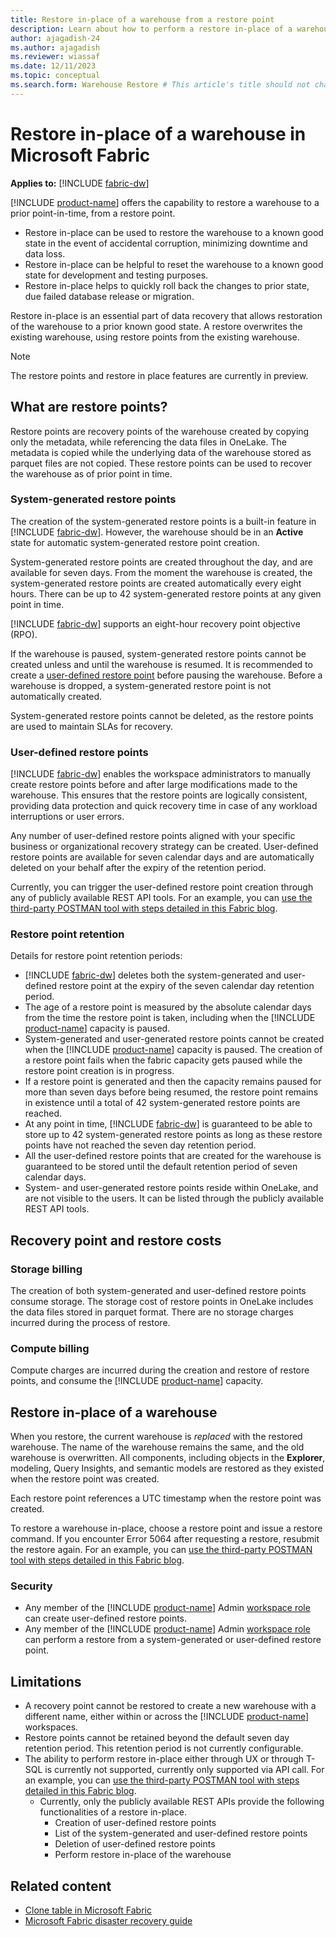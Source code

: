 ```yaml
---
title: Restore in-place of a warehouse from a restore point
description: Learn about how to perform a restore in-place of a warehouse in Microsoft Fabric.
author: ajagadish-24
ms.author: ajagadish
ms.reviewer: wiassaf
ms.date: 12/11/2023
ms.topic: conceptual
ms.search.form: Warehouse Restore # This article's title should not change. If so, contact engineering.
---
```

# Restore in-place of a warehouse in Microsoft Fabric

**Applies to:** [!INCLUDE [fabric-dw](includes/applies-to-version/fabric-dw.md)]

[!INCLUDE [product-name](../includes/product-name.md)] offers the capability to restore a warehouse to a prior point-in-time, from a restore point.

- Restore in-place can be used to restore the warehouse to a known good state in the event of accidental corruption, minimizing downtime and data loss.
- Restore in-place can be helpful to reset the warehouse to a known good state for development and testing purposes.
- Restore in-place helps to quickly roll back the changes to prior state, due failed database release or migration.

Restore in-place is an essential part of data recovery that allows restoration of the warehouse to a prior known good state. A restore overwrites the existing warehouse, using restore points from the existing warehouse.

> [!NOTE]
> The restore points and restore in place features are currently in preview.

## What are restore points?

Restore points are recovery points of the warehouse created by copying only the metadata, while referencing the data files in OneLake. The metadata is copied while the underlying data of the warehouse stored as parquet files are not copied. These restore points can be used to recover the warehouse as of prior point in time.

### System-generated restore points

The creation of the system-generated restore points is a built-in feature in [!INCLUDE [fabric-dw](includes/fabric-dw.md)]. However, the warehouse should be in an **Active** state for automatic system-generated restore point creation.

System-generated restore points are created throughout the day, and are available for seven days. From the moment the warehouse is created, the system-generated restore points are created automatically every eight hours. There can be up to 42 system-generated restore points at any given point in time.

[!INCLUDE [fabric-dw](includes/fabric-dw.md)] supports an eight-hour recovery point objective (RPO).

<!-- To see when the last restore point started, execute the query below on your warehouse via the [Fabric portal SQL query editor](sql-query-editor.md). Refer to the top (most recent) row. -->

If the warehouse is paused, system-generated restore points cannot be created unless and until the warehouse is resumed. It is recommended to create a [user-defined restore point](#user-defined-restore-points) before pausing the warehouse. Before a warehouse is dropped, a system-generated restore point is not automatically created.

System-generated restore points cannot be deleted, as the restore points are used to maintain SLAs for recovery.

### User-defined restore points

[!INCLUDE [fabric-dw](includes/fabric-dw.md)] enables the workspace administrators to manually create restore points before and after large modifications made to the warehouse. This ensures that the restore points are logically consistent, providing data protection and quick recovery time in case of any workload interruptions or user errors.

Any number of user-defined restore points aligned with your specific business or organizational recovery strategy can be created. User-defined restore points are available for seven calendar days and are automatically deleted on your behalf after the expiry of the retention period.

Currently, you can trigger the user-defined restore point creation through any of publicly available REST API tools. <!-- For an example, see the tutorial [Create user-defined restore points](tutorial-restore-in-place-warehouse.md#create-user-defined-restore-points). --> For an example, you can [use the third-party POSTMAN tool with steps detailed in this Fabric blog](https://blog.fabric.microsoft.com/blog/the-art-of-data-warehouse-recovery-within-microsoft-fabric/).

### Restore point retention

Details for restore point retention periods:

- [!INCLUDE [fabric-dw](includes/fabric-dw.md)] deletes both the system-generated and user-defined restore point at the expiry of the seven calendar day retention period.
- The age of a restore point is measured by the absolute calendar days from the time the restore point is taken, including when the [!INCLUDE [product-name](../includes/product-name.md)] capacity is paused.
- System-generated and user-generated restore points cannot be created when the [!INCLUDE [product-name](../includes/product-name.md)] capacity is paused. The creation of a restore point fails when the fabric capacity gets paused while the restore point creation is in progress.
- If a restore point is generated and then the capacity remains paused for more than seven days before being resumed, the restore point remains in existence until a total of 42 system-generated restore points are reached.
- At any point in time, [!INCLUDE [fabric-dw](includes/fabric-dw.md)] is guaranteed to be able to store up to 42 system-generated restore points as long as these restore points have not reached the seven day retention period.
- All the user-defined restore points that are created for the warehouse is guaranteed to be stored until the default retention period of seven calendar days.
- System- and user-generated restore points reside within OneLake, and are not visible to the users. It can be listed through the publicly available REST API tools.

## Recovery point and restore costs

### Storage billing

The creation of both system-generated and user-defined restore points consume storage. The storage cost of restore points in OneLake includes the data files stored in parquet format. There are no storage charges incurred during the process of restore.

### Compute billing

Compute charges are incurred during the creation and restore of restore points, and consume the [!INCLUDE [product-name](../includes/product-name.md)] capacity.

## Restore in-place of a warehouse

When you restore, the current warehouse is *replaced* with the restored warehouse. The name of the warehouse remains the same, and the old warehouse is overwritten. All components, including objects in the **Explorer**, modeling, Query Insights, and semantic models are restored as they existed when the restore point was created.

Each restore point references a UTC timestamp when the restore point was created.

To restore a warehouse in-place, choose a restore point and issue a restore command. If you encounter Error 5064 after requesting a restore, resubmit the restore again. For an example, you can [use the third-party POSTMAN tool with steps detailed in this Fabric blog](https://blog.fabric.microsoft.com/blog/the-art-of-data-warehouse-recovery-within-microsoft-fabric/). 

### Security

- Any member of the [!INCLUDE [product-name](../includes/product-name.md)] Admin [workspace role](workspace-roles.md) can create user-defined restore points.
- Any member of the [!INCLUDE [product-name](../includes/product-name.md)] Admin [workspace role](workspace-roles.md) can perform a restore from a system-generated or user-defined restore point.

## Limitations

- A recovery point cannot be restored to create a new warehouse with a different name, either within or across the [!INCLUDE [product-name](../includes/product-name.md)] workspaces.
- Restore points cannot be retained beyond the default seven day retention period. This retention period is not currently configurable.
- The ability to perform restore in-place either through UX or through T-SQL is currently not supported, currently only supported via API call. <!-- For an example, see [Tutorial: Restore a Warehouse using REST API in Microsoft Fabric](tutorial-restore-in-place-warehouse.md). --> For an example, you can [use the third-party POSTMAN tool with steps detailed in this Fabric blog](https://blog.fabric.microsoft.com/blog/the-art-of-data-warehouse-recovery-within-microsoft-fabric/).
    - Currently, only the publicly available REST APIs provide the following functionalities of a restore in-place.
        - Creation of user-defined restore points
        - List of the system-generated and user-defined restore points
        - Deletion of user-defined restore points
        - Perform restore in-place of the warehouse

## Related content

- [Clone table in Microsoft Fabric](clone-table.md)
- [Microsoft Fabric disaster recovery guide](../security/disaster-recovery-guide.md)